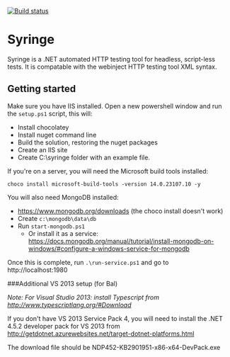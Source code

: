 [![Build status](https://ci.appveyor.com/api/projects/status/7l5ooplj6mbdkvfv?svg=true)](https://ci.appveyor.com/project/yetanotherchris/syringe)

# Syringe
Syringe is a .NET automated HTTP testing tool for headless, script-less tests. It is compatable with the webinject HTTP testing tool XML syntax.

## Getting started

 Make sure you have IIS installed. Open a new powershell window and run the `setup.ps1` script, this will:

* Install chocolatey  
* Install nuget command line  
* Build the solution, restoring the nuget packages  
* Create an IIS site
* Create C:\syringe folder with an example file.

If you're on a server, you will need the Microsoft build tools installed:

    choco install microsoft-build-tools -version 14.0.23107.10 -y

You will also need MongoDB installed:

- https://www.mongodb.org/downloads (the choco install doesn't work)
- Create `c:\mongodb\data\db`
- Run `start-mongodb.ps1`
  - Or install it as a service: https://docs.mongodb.org/manual/tutorial/install-mongodb-on-windows/#configure-a-windows-service-for-mongodb

Once this is complete, run `.\run-service.ps1` and go to http://localhost:1980


###Additional VS 2013 setup (for Bal)

*Note: For Visual Studio 2013: install Typescript from http://www.typescriptlang.org/#Download*

If you don't have VS 2013 Service Pack 4, you will need to install the .NET 4.5.2 developer pack for VS 2013 from http://getdotnet.azurewebsites.net/target-dotnet-platforms.html

The download file should be NDP452-KB2901951-x86-x64-DevPack.exe 
